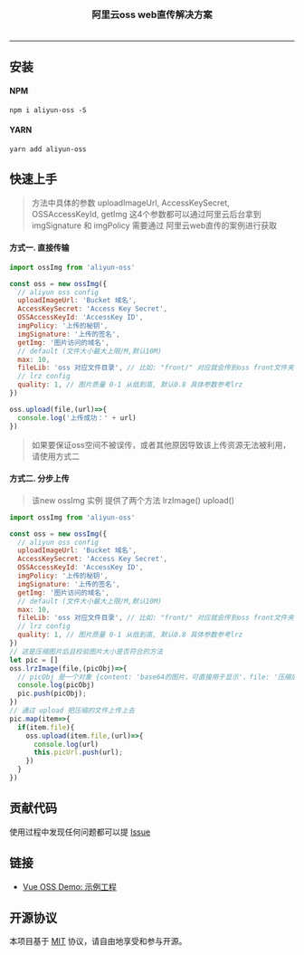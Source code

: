 <p align="center">
    <!-- <img alt="logo" src="https://img.yzcdn.cn/public_files/2017/12/18/fd78cf6bb5d12e2a119d0576bedfd230.png" width="120" style="margin-bottom: 10px;"> -->
</p>
<h3 align="center" style="margin: 30px 0 35px;">阿里云oss web直传解决方案</h3>

---


## 安装

#### NPM

```shell
npm i aliyun-oss -S
```

#### YARN

```shell
yarn add aliyun-oss
```


## 快速上手
> 方法中具体的参数 uploadImageUrl, AccessKeySecret, OSSAccessKeyId, getImg 这4个参数都可以通过阿里云后台拿到
> imgSignature 和 imgPolicy 需要通过 阿里云web直传的案例进行获取

#### 方式一. 直接传输

```js
import ossImg from 'aliyun-oss'

const oss = new ossImg({
  // aliyun oss config
  uploadImageUrl: 'Bucket 域名', 
  AccessKeySecret: 'Access Key Secret',
  OSSAccessKeyId: 'AccessKey ID',
  imgPolicy: '上传的秘钥',
  imgSignature: '上传的签名',
  getImg: '图片访问的域名', 
  // default (文件大小最大上限/M,默认10M)
  max: 10,
  fileLib: 'oss 对应文件目录', // 比如: "front/" 对应就会传到oss front文件夹下
  // lrz config 
  quality: 1, // 图片质量 0-1 从低到高, 默认0.8 具体参数参考lrz
})

oss.upload(file,(url)=>{
  console.log('上传成功：' + url)
})

```

> 如果要保证oss空间不被误传，或者其他原因导致该上传资源无法被利用，请使用方式二

#### 方式二. 分步上传

>该new ossImg 实例 提供了两个方法 lrzImage() upload()


```js
import ossImg from 'aliyun-oss'

const oss = new ossImg({
  // aliyun oss config
  uploadImageUrl: 'Bucket 域名', 
  AccessKeySecret: 'Access Key Secret',
  OSSAccessKeyId: 'AccessKey ID',
  imgPolicy: '上传的秘钥',
  imgSignature: '上传的签名',
  getImg: '图片访问的域名', 
  // default (文件大小最大上限/M,默认10M)
  max: 10,
  fileLib: 'oss 对应文件目录', // 比如: "front/" 对应就会传到oss front文件夹下
  // lrz config 
  quality: 1, // 图片质量 0-1 从低到高, 默认0.8 具体参数参考lrz
})
// 这是压缩图片后且校验图片大小是否符合的方法
let pic = []
oss.lrzImage(file,(picObj)=>{
  // picObj 是一个对象 {content: 'base64的图片，可直接用于显示'，file: '压缩后的图片文件'}
  console.log(picObj)
  pic.push(picObj);
})
// 通过 upload 把压缩的文件上传上去
pic.map(item=>{
  if(item.file){
    oss.upload(item.file,(url)=>{
      console.log(url)
      this.picUrl.push(url);
    })
  }  
})

```





## 贡献代码

使用过程中发现任何问题都可以提 [Issue](https://github.com/13725102796/aliyun-oss/issues) 



## 链接

* [Vue OSS Demo: 示例工程](https://github.com/13725102796/css3-demo/blob/master/src/page/plugin/ossImg.vue)




## 开源协议

本项目基于 [MIT](https://zh.wikipedia.org/wiki/MIT%E8%A8%B1%E5%8F%AF%E8%AD%89) 协议，请自由地享受和参与开源。
